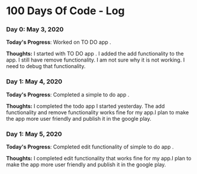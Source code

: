 # 100 Days Of Code - Log

### Day 0: May 3, 2020 


**Today's Progress**: Worked on TO DO app .

**Thoughts:** I started with TO DO app . I added the add functionality to the app. I still have remove functionality. I am not sure why it is not working. I need to debug that functionality.

### Day 1: May 4, 2020 


**Today's Progress**: Completed a simple to do app .

**Thoughts:** I completed the todo app I started yesterday. The add functionality and remove functionality works fine for my app.I plan to make the app more user friendly and publish it in the google play.

### Day 1: May 5, 2020 


**Today's Progress**: Completed edit functionality of simple to do app .

**Thoughts:** I completed edit functionality that works fine for my app.I plan to make the app more user friendly and publish it in the google play.

